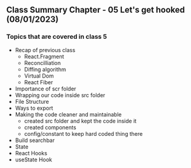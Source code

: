 ## Class Summary Chapter - 05 Let's get hooked (08/01/2023)

### Topics that are covered in class 5
* Recap of previous class
    * React.Fragment
    * Reconcilliation
    * Diffing algorithm
    * Virtual Dom
    * React Fiber
* Importance of scr folder
* Wrapping our code inside src folder
* File Structure
* Ways to export
* Making the code cleaner and maintainable
    * created src folder and kept the code inside it
    * created components
    * config/constant to keep hard coded thing there
* Build searchbar
* State
* React Hooks
* useState Hook



